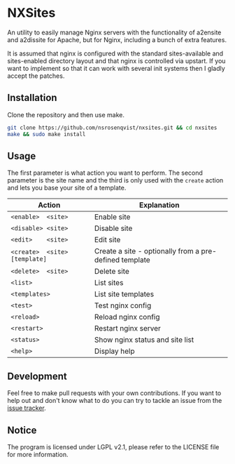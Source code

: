 NXSites
=======

An utility to easily manage Nginx servers with the functionality of a2ensite and a2dissite for Apache, but for Nginx, including a bunch of extra features.

It is assumed that nginx is configured with the standard sites-available and sites-enabled directory layout and that nginx is controlled via upstart. If you want to implement so that it can work with several init systems then I gladly accept the patches.

## Installation

Clone the repository and then use make.

```bash
git clone https://github.com/nsrosenqvist/nxsites.git && cd nxsites
make && sudo make install
```

## Usage

The first parameter is what action you want to perform. The second parameter is the site name and the third is only used with the `create` action and lets you base your site of a template.

Action                        | Explanation
----------------------------- | ------------------------------------------------------
`<enable>  <site>`            | Enable site
`<disable> <site>`            | Disable site
`<edit>    <site>`            | Edit site
`<create>  <site> [template]` | Create a site - optionally from a pre-defined template
`<delete>  <site>`            | Delete site
`<list>`                      | List sites
`<templates>`                 | List site templates
`<test>`                      | Test nginx config
`<reload>`                    | Reload nginx config
`<restart>`                   | Restart nginx server
`<status>`                    | Show nginx status and site list
`<help>`                      | Display help

## Development

Feel free to make pull requests with your own contributions. If you want to help out and don't know what to do you can try to tackle an issue from the [issue tracker](https://github.com/nsrosenqvist/nxsites/issues).

## Notice

The program is licensed under LGPL v2.1, please refer to the LICENSE file for more information.

